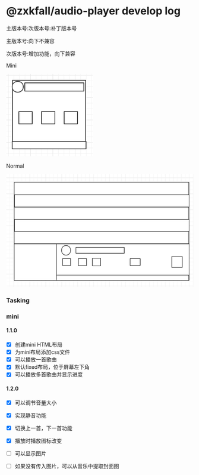 # @zxkfall/audio-player develop log

主版本号:次版本号:补丁版本号

主版本号:向下不兼容

次版本号:增加功能，向下兼容



Mini

![image-20220421003221106](devLog.assets/image-20220421003221106.png)

Normal

![image-20220421003309098](devLog.assets/image-20220421003309098.png)







### Tasking

### mini

#### 1.1.0

- [x] 创建mini HTML布局
- [x] 为mini布局添加css文件
- [x] 可以播放一首歌曲
- [x] 默认fixed布局，位于屏幕左下角
- [x] 可以播放多首歌曲并显示进度

#### 1.2.0

- [x] 可以调节音量大小
- [x] 实现静音功能

- [x] 切换上一首，下一首功能
- [x] 播放时播放图标改变
- [ ] 可以显示图片
- [ ] 如果没有传入图片，可以从音乐中提取封面图





